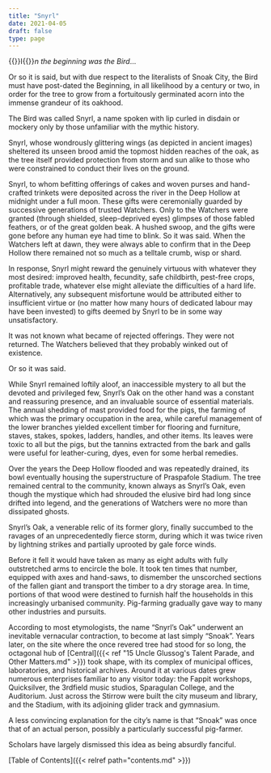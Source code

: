 ```yaml
---
title: "Snyrl"
date: 2021-04-05
draft: false
type: page
---
```


{{<glyph>}}I{{</glyph>}}*n the beginning was the Bird*…

Or so it is said, but with due respect to the literalists of Snoak City, the Bird must have post-dated the Beginning, in all likelihood by a century or two, in order for the tree to grow from a fortuitously germinated acorn into the immense grandeur of its oakhood.

The Bird was called Snyrl, a name spoken with lip curled in disdain or mockery only by those unfamiliar with the mythic history.

Snyrl, whose wondrously glittering wings (as depicted in ancient images) sheltered its unseen brood amid the topmost hidden reaches of the oak, as the tree itself provided protection from storm and sun alike to those who were constrained to conduct their lives on the ground.

Snyrl, to whom befitting offerings of cakes and woven purses and hand-crafted trinkets were deposited across the river in the Deep Hollow at midnight under a full moon. These gifts were ceremonially guarded by successive generations of trusted Watchers. Only to the Watchers were granted (through shielded, sleep-deprived eyes) glimpses of those fabled feathers, or of the great golden beak. A hushed swoop, and the gifts were gone before any human eye had time to blink. So it was said. When the Watchers left at dawn, they were always able to confirm that in the Deep Hollow there remained not so much as a telltale crumb, wisp or shard.

In response, Snyrl might reward the genuinely virtuous with whatever they most desired: improved health, fecundity, safe childbirth, pest-free crops, profitable trade, whatever else might alleviate the difficulties of a hard life. Alternatively, any subsequent misfortune would be attributed either to insufficient virtue or (no matter how many hours of dedicated labour may have been invested) to gifts deemed by Snyrl to be in some way unsatisfactory.

It was not known what became of rejected offerings. They were not returned. The Watchers believed that they probably winked out of existence.

Or so it was said.

While Snyrl remained loftily aloof, an inaccessible mystery to all but the devoted and privileged few, Snyrl’s Oak on the other hand was a constant and reassuring presence, and an invaluable source of essential materials. The annual shedding of mast provided food for the pigs, the farming of which was the primary occupation in the area, while careful management of the lower branches yielded excellent timber for flooring and furniture, staves, stakes, spokes, ladders, handles, and other items. Its leaves were toxic to all but the pigs, but the tannins extracted from the bark and galls were useful for leather-curing, dyes, even for some herbal remedies.

Over the years the Deep Hollow flooded and was repeatedly drained, its bowl eventually housing the superstructure of Praspafole Stadium. The tree remained central to the community, known always as Snyrl’s Oak, even though the mystique which had shrouded the elusive bird had long since drifted into legend, and the generations of Watchers were no more than dissipated ghosts.

Snyrl’s Oak, a venerable relic of its former glory, finally succumbed to the ravages of an unprecedentedly fierce storm, during which it was twice riven by lightning strikes and partially uprooted by gale force winds.

Before it fell it would have taken as many as eight adults with fully outstretched arms to encircle the bole. It took ten times that number, equipped with axes and hand-saws, to dismember the unscorched sections of the fallen giant and transport the timber to a dry storage area. In time, portions of that wood were destined to furnish half the households in this increasingly urbanised community. Pig-farming gradually gave way to many other industries and pursuits.

According to most etymologists, the name “Snyrl’s Oak” underwent an inevitable vernacular contraction, to become at last simply “Snoak”. Years later, on the site where the once revered tree had stood for so long, the octagonal hub of [Central]({{< ref "15 Uncle Glussog's Talent Parade, and Other Matters.md" >}}) took shape, with its complex of municipal offices, laboratories, and historical archives. Around it at various dates grew numerous enterprises familiar to any visitor today: the Fappit workshops, Quicksilver, the 3rdfield music studios, Sparagulan College, and the Auditorium. Just across the Stirrow were built the city museum and library, and the Stadium, with its adjoining glider track and gymnasium.

A less convincing explanation for the city’s name is that “Snoak” was once that of an actual person, possibly a particularly successful pig-farmer.

Scholars have largely dismissed this idea as being absurdly fanciful.

[Table of Contents]({{< relref path="contents.md" >}})